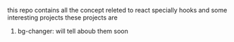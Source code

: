 this repo contains all  the concept releted to react specially hooks and some interesting projects
these projects are
1) bg-changer: will tell aboub them soon 
